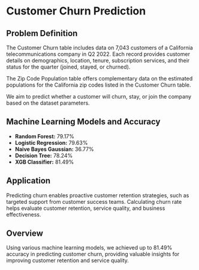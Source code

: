 # Customer Churn Prediction

## Problem Definition

The Customer Churn table includes data on 7,043 customers of a California telecommunications company in Q2 2022. Each record provides customer details on demographics, location, tenure, subscription services, and their status for the quarter (joined, stayed, or churned).

The Zip Code Population table offers complementary data on the estimated populations for the California zip codes listed in the Customer Churn table.

We aim to predict whether a customer will churn, stay, or join the company based on the dataset parameters.

## Machine Learning Models and Accuracy

- **Random Forest:** 79.17%
- **Logistic Regression:** 79.63%
- **Naive Bayes Gaussian:** 36.77%
- **Decision Tree:** 78.24%
- **XGB Classifier:** 81.49%

## Application

Predicting churn enables proactive customer retention strategies, such as targeted support from customer success teams. Calculating churn rate helps evaluate customer retention, service quality, and business effectiveness.

## Overview

Using various machine learning models, we achieved up to 81.49% accuracy in predicting customer churn, providing valuable insights for improving customer retention and service quality.
